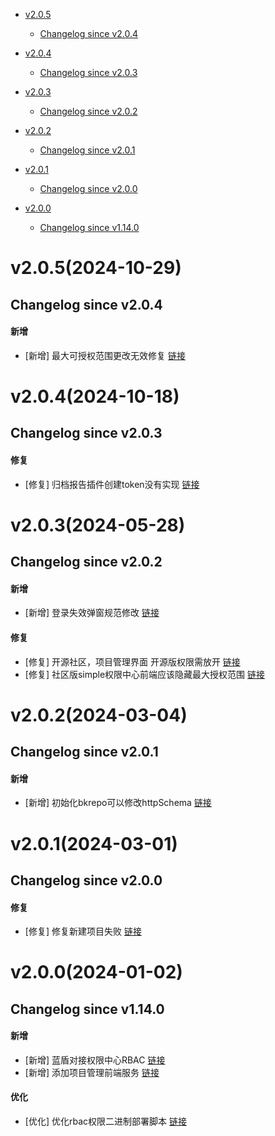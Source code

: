 <!-- BEGIN MUNGE: GENERATED_TOC -->
- [v2.0.5](#v2052024-10-29)
    - [Changelog since v2.0.4](#changelog-since-v204)

- [v2.0.4](#v2042024-10-18)
    - [Changelog since v2.0.3](#changelog-since-v203)

- [v2.0.3](#v2032024-05-28)
   - [Changelog since v2.0.2](#changelog-since-v202)

- [v2.0.2](#v2022024-03-04)
   - [Changelog since v2.0.1](#changelog-since-v201)

- [v2.0.1](#v2012024-03-01)
   - [Changelog since v2.0.0](#changelog-since-v200)

- [v2.0.0](#v2002024-01-02)
   - [Changelog since v1.14.0](#changelog-since-v1140)

<!-- END MUNGE: GENERATED_TOC -->



<!-- NEW RELEASE NOTES ENTRY -->
# v2.0.5(2024-10-29)
## Changelog since v2.0.4
#### 新增
- [新增] 最大可授权范围更改无效修复 [链接](http://github.com/TencentBlueKing/bk-ci/issues/11153)

# v2.0.4(2024-10-18)
## Changelog since v2.0.3
#### 修复
- [修复] 归档报告插件创建token没有实现 [链接](http://github.com/TencentBlueKing/bk-ci/issues/10693)

# v2.0.3(2024-05-28)
## Changelog since v2.0.2
#### 新增
- [新增] 登录失效弹窗规范修改 [链接](http://github.com/TencentBlueKing/bk-ci/issues/8125)

#### 修复
- [修复] 开源社区，项目管理界面 开源版权限需放开 [链接](http://github.com/TencentBlueKing/bk-ci/issues/10382)
- [修复] 社区版simple权限中心前端应该隐藏最大授权范围 [链接](http://github.com/TencentBlueKing/bk-ci/issues/10040)

# v2.0.2(2024-03-04)
## Changelog since v2.0.1
#### 新增
- [新增] 初始化bkrepo可以修改httpSchema [链接](http://github.com/TencentBlueKing/bk-ci/issues/10056)

# v2.0.1(2024-03-01)
## Changelog since v2.0.0
#### 修复
- [修复] 修复新建项目失败 [链接](http://github.com/TencentBlueKing/bk-ci/issues/10045)

# v2.0.0(2024-01-02)
## Changelog since v1.14.0
#### 新增
- [新增] 蓝盾对接权限中心RBAC [链接](http://github.com/TencentBlueKing/bk-ci/issues/7794)
- [新增] 添加项目管理前端服务 [链接](http://github.com/TencentBlueKing/bk-ci/issues/7923)

#### 优化
- [优化] 优化rbac权限二进制部署脚本 [链接](http://github.com/TencentBlueKing/bk-ci/issues/9769)
